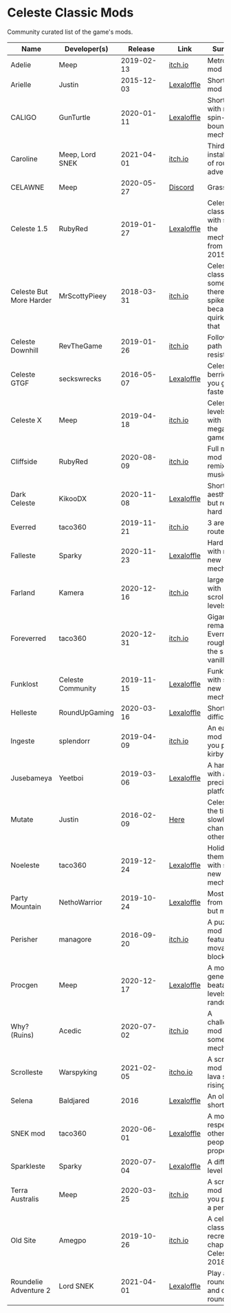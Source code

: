 # Celeste Classic Mods
Community curated list of the game's mods.

Name | Developer(s) | &nbsp;&nbsp;&nbsp;&nbsp;Release&nbsp;&nbsp;&nbsp;&nbsp; | Link | Summary
--- | --- | --- | --- | ---
Adelie | Meep |  2019-02-13 | [itch.io](https://meepmoop.itch.io/adelie) | Metroidvania mod
Arielle | Justin | 2015-12-03 | [Lexaloffle](https://www.lexaloffle.com/bbs/?pid=17422#p17421) | Short map mod
CALIGO | GunTurtle | 2020-01-11 | [Lexaloffle](https://lexaloffle.com/bbs/?tid=36493) | Short mod with new spin-bounce mechanic
Caroline | Meep, Lord SNEK | 2021-04-01 | [itch.io](https://meepmoop.itch.io/caroline) | Third installment of roundelie adventure
CELAWNE | Meep | 2020-05-27 | [Discord](https://discordapp.com/channels/495648733057253388/521127150829699072/715372716471091201) | Grass
Celeste 1.5 | RubyRed | 2019-01-27 | [Lexaloffle](https://www.lexaloffle.com/bbs/?tid=33037) | Celeste classic but with some of the mechanics from Celeste 2015
Celeste But More Harder | MrScottyPieey | 2018-03-31 | [itch.io](https://mrscottypieey.itch.io/celeste-more-harder) | Celeste classic but sometimes there's spikes because it's quirky like that
Celeste Downhill | RevTheGame | 2019-01-26 | [itch.io](https://revthegame.itch.io/celeste-downhill) | Follow the path of least resistance
Celeste GTGF | seckswrecks | 2016-05-07 | [Lexaloffle](https://www.lexaloffle.com/bbs/?tid=2406) | Celeste but berries make you go faster
Celeste X | Meep | 2019-04-18 | [itch.io](https://meepmoop.itch.io/celestex) | Celeste levels but with megaman gameplay
Cliffside | RubyRed | 2020-08-09 | [itch.io](https://evergreengames.itch.io/cliffside) | Full map mod with remixed music
Dark Celeste | KikooDX | 2020-11-08 | [Lexaloffle](https://www.lexaloffle.com/bbs/?tid=40297) | Short, aesthetic, but really hard mod
Everred | taco360 | 2019-11-21 | [itch.io](https://taco360.itch.io/everred) | 3 areas, 3 routes
Falleste | Sparky | 2020-11-23 | [Lexaloffle](https://www.lexaloffle.com/bbs/?tid=40312) | Hard mod with many new mechanics
Farland | Kamera | 2020-12-16 | [itch.io](https://kamera.itch.io/farland) | large mod with scrolling levels
Foreverred | taco360 | 2020-12-31 | [itch.io](https://taco360.itch.io/foreverred) | Gigantic remake of Everred, roughly 3x the size of vanilla
Funklost | Celeste Community | 2019-11-15 | [Lexaloffle](https://www.lexaloffle.com/bbs/?tid=35915) | Funky mod with some new mechanics
Helleste | RoundUpGaming | 2020-03-16 | [Lexaloffle](https://www.lexaloffle.com/bbs/?tid=37087) | Short but difficult mod
Ingeste | splendorr | 2019-04-09 | [itch.io](https://exult.itch.io/ingeste) | An easy mod where you play as kirby
Jusebameya | Yeetboi | 2019-03-06 | [Lexaloffle](https://www.lexaloffle.com/bbs/?tid=33547) | A hard mod with a lot of precise platforming
Mutate | Justin | 2016-02-09 | [Here](https://meep.cubing.net/html5/muteste.html) | Celeste but the tiles are slowly changing to other tiles
Noeleste | taco360 | 2019-12-24 | [Lexaloffle](https://www.lexaloffle.com/bbs/?pid=71010) | Holiday themed mod with some new mechanics
Party Mountain | NethoWarrior | 2019-10-24 | [Lexaloffle](https://www.lexaloffle.com/bbs/?tid=35749) | Mostly levels from vanilla but modified
Perisher | managore | 2016-09-20 | [itch.io](https://managore.itch.io/perisher) | A puzzle mod featuring movable blocks
Procgen | Meep | 2020-12-17 | [Lexaloffle](https://www.lexaloffle.com/bbs/?tid=40773) | A mod that generates beatable levels randomly
Why? (Ruins) | Acedic | 2020-07-02 | [itch.io](https://www.lexaloffle.com/bbs/?tid=38345&tkey=RNcKOe8uAP5DRYuKdAX4) | A challenging mod with some new mechanics
Scrolleste | Warspyking | 2021-02-05 | [itcho.io](https://www.lexaloffle.com/bbs/?tid=41751) | A scrolling mod with lava slowly rising. 037
Selena | Baldjared | 2016 | [Lexaloffle](https://www.lexaloffle.com/bbs/?tid=39035) | An older short mod
SNEK mod | taco360 | 2020-06-01 | [Lexaloffle](https://www.lexaloffle.com/bbs/?pid=77497) | A mod about respecting other people's property
Sparkleste | Sparky | 2020-07-04 | [Lexaloffle](https://www.lexaloffle.com/bbs/?tid=38968) | A difficult level mod 
Terra Australis | Meep | 2020-03-25 | [itch.io](https://meepmoop.itch.io/terraaustralis) | A scrolling mod where you play as a penguin
Old Site | Amegpo | 2019-10-26 | [itch.io](https://amegpo.itch.io/old-site) | A celeste classic recreation of chapter 2 in Celeste 2018
Roundelie Adventure 2| Lord SNEK | 2021-04-01 | [Lexaloffle](https://www.lexaloffle.com/bbs/?pid=89837#p)| Play as a roundelie and do round things
